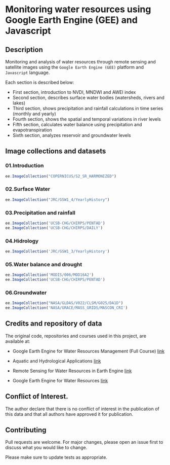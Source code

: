 # Monitoring water resources using Google Earth Engine (GEE) and Javascript

## Description

Monitoring and analysis of water resources through remote sensing and satellite images using the `Google Earth Engine (GEE)` platform and `Javascript` language.

Each section is described below:

- First section, introduction to NVDI, MNDWI and AWEI index
- Second section, describes surface water bodies (watersheds, rivers and lakes)
- Third section, shows precipitation and rainfall calculations in time series (monthly and yearly)
- Fourth section, shows the spatial and temporal variations in river levels 
- Fifth section, calculates water balance using precipitation and evapotranspiration
- Sixth section, analyzes reservoir and groundwater levels

## Image collections and datasets

### 01.Introduction
```Javascript
ee.ImageCollection("COPERNICUS/S2_SR_HARMONIZED")
```
### 02.Surface Water
```Javascript
ee.ImageCollection("JRC/GSW1_4/YearlyHistory")

```
### 03.Precipitation and rainfall
```Javascript
ee.ImageCollection('UCSB-CHG/CHIRPS/PENTAD')
ee.ImageCollection('UCSB-CHG/CHIRPS/DAILY')
```
### 04.Hidrology
```Javascript
ee.ImageCollection('JRC/GSW1_3/YearlyHistory')
```
### 05.Water balance and drought
```Javascript
ee.ImageCollection('MODIS/006/MOD16A2')
ee.ImageCollection('UCSB-CHG/CHIRPS/PENTAD')
```

### 06.Groundwater
```Javascript
ee.ImageCollection("NASA/GLDAS/V022/CLSM/G025/DA1D")
ee.ImageCollection('NASA/GRACE/MASS_GRIDS/MASCON_CRI')
```

## Credits and repository of data

The original code, repositories and courses used in this project, are available at:

- Google Earth Engine for Water Resources Management (Full Course)
[link](https://courses.spatialthoughts.com/gee-water-resources-management.html)

- Aquatic and Hydrological Applications [link](https://google-earth-engine.com/Aquatic-and-Hydrological-Applications/Water-Balance-and-Drought/)

- Remote Sensing for Water Resources in Earth Engine [link](https://courses.spatialelearning.com/p/remote-sensing-for-water-resources-in-google-earth-engine)

- Google Earth Engine for Water Resources [link](https://youtube.com/playlist?list=PLmk0fUBXB9t2JKMd9rooggrJJCf7t8_hW&feature=shared)

## Conflict of Interest.

The author declare that there is no conflict of interest in the publication of this data and that all authors have approved it for publication.

## Contributing

Pull requests are welcome. For major changes, please open an issue first
to discuss what you would like to change.

Please make sure to update tests as appropriate.
